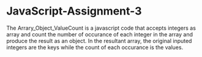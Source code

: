 # JavaScript-Assignment-3

The Arrary_Object_ValueCount is a javascript code that accepts integers as array and count the number of occurance of each integer in the array and produce the result as an object.
In the resultant array, the original inputed integers are the keys while the count of each occurance is the values.
